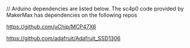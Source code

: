 // Arduino dependencies are listed below. The sc4p0 code provided by MakerMax has dependencies on the following repos

https://github.com/uChip/MCP47X6 

https://github.com/adafruit/Adafruit_SSD1306
